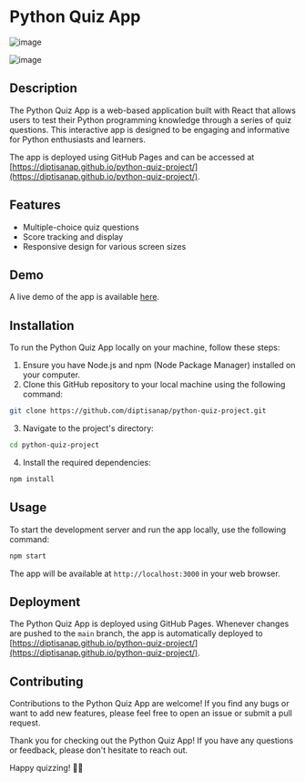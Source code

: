 # Python Quiz App

![image](https://github.com/DiptiSanap/python-quiz-project/assets/107847530/270059de-e68d-442d-bc4e-fb812fc3626d)

![image](https://github.com/DiptiSanap/python-quiz-project/assets/107847530/fa258566-649c-47bc-abb7-32484122f587)



## Description

The Python Quiz App is a web-based application built with React that allows users to test their Python programming knowledge through a series of quiz questions. This interactive app is designed to be engaging and informative for Python enthusiasts and learners.

The app is deployed using GitHub Pages and can be accessed at [https://diptisanap.github.io/python-quiz-project/](https://diptisanap.github.io/python-quiz-project/).

## Features

- Multiple-choice quiz questions
- Score tracking and display
- Responsive design for various screen sizes

## Demo

A live demo of the app is available [here](https://diptisanap.github.io/python-quiz-project/).

## Installation

To run the Python Quiz App locally on your machine, follow these steps:

1. Ensure you have Node.js and npm (Node Package Manager) installed on your computer.
2. Clone this GitHub repository to your local machine using the following command:

```bash
git clone https://github.com/diptisanap/python-quiz-project.git
```

3. Navigate to the project's directory:

```bash
cd python-quiz-project
```

4. Install the required dependencies:

```bash
npm install
```

## Usage

To start the development server and run the app locally, use the following command:

```bash
npm start
```

The app will be available at `http://localhost:3000` in your web browser.

## Deployment

The Python Quiz App is deployed using GitHub Pages. Whenever changes are pushed to the `main` branch, the app is automatically deployed to [https://diptisanap.github.io/python-quiz-project/](https://diptisanap.github.io/python-quiz-project/).

## Contributing

Contributions to the Python Quiz App are welcome! If you find any bugs or want to add new features, please feel free to open an issue or submit a pull request.

Thank you for checking out the Python Quiz App! If you have any questions or feedback, please don't hesitate to reach out.

Happy quizzing! 🐍🧠
